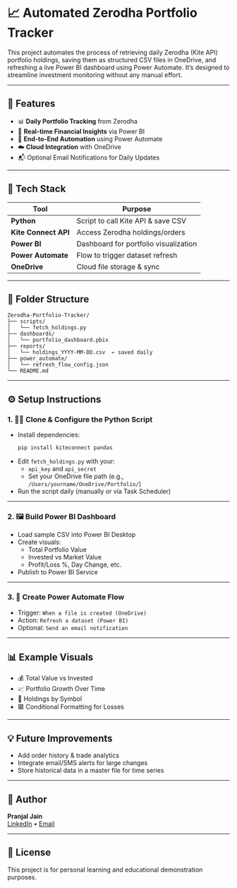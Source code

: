 # 📈 Automated Zerodha Portfolio Tracker

This project automates the process of retrieving daily Zerodha (Kite API) portfolio holdings, saving them as structured CSV files in OneDrive, and refreshing a live Power BI dashboard using Power Automate. It’s designed to streamline investment monitoring without any manual effort.

---

## 🚀 Features

- 📊 **Daily Portfolio Tracking** from Zerodha
- 🧠 **Real-time Financial Insights** via Power BI
- 🔁 **End-to-End Automation** using Power Automate
- ☁️ **Cloud Integration** with OneDrive
- 📬 Optional Email Notifications for Daily Updates

---

## 🔧 Tech Stack

| Tool           | Purpose                                |
|----------------|----------------------------------------|
| **Python**     | Script to call Kite API & save CSV     |
| **Kite Connect API** | Access Zerodha holdings/orders        |
| **Power BI**   | Dashboard for portfolio visualization  |
| **Power Automate** | Flow to trigger dataset refresh         |
| **OneDrive**   | Cloud file storage & sync              |

---

## 📂 Folder Structure

```
Zerodha-Portfolio-Tracker/
├── scripts/
│   └── fetch_holdings.py
├── dashboards/
│   └── portfolio_dashboard.pbix
├── reports/
│   └── holdings_YYYY-MM-DD.csv  ← saved daily
├── power_automate/
│   └── refresh_flow_config.json
└── README.md
```

---

## ⚙️ Setup Instructions

### 1. 🧑‍💻 Clone & Configure the Python Script
- Install dependencies:
  ```bash
  pip install kiteconnect pandas
  ```
- Edit `fetch_holdings.py` with your:
  - `api_key` and `api_secret`
  - Set your OneDrive file path (e.g., `/Users/yourname/OneDrive/Portfolio/`)
- Run the script daily (manually or via Task Scheduler)

---

### 2. 🖼 Build Power BI Dashboard
- Load sample CSV into Power BI Desktop
- Create visuals:
  - Total Portfolio Value
  - Invested vs Market Value
  - Profit/Loss %, Day Change, etc.
- Publish to Power BI Service

---

### 3. 🔄 Create Power Automate Flow
- Trigger: `When a file is created (OneDrive)`
- Action: `Refresh a dataset (Power BI)`
- Optional: `Send an email notification`

---

## 📊 Example Visuals

- 💰 Total Value vs Invested
- 📈 Portfolio Growth Over Time
- 📌 Holdings by Symbol
- 🟥 Conditional Formatting for Losses

---

## 💡 Future Improvements

- Add order history & trade analytics
- Integrate email/SMS alerts for large changes
- Store historical data in a master file for time series

---

## 📌 Author

**Pranjal Jain**  
[LinkedIn](https://www.linkedin.com/) • [Email](mailto:pranjalpjain5@gmail.com)

---

## 📃 License

This project is for personal learning and educational demonstration purposes.
